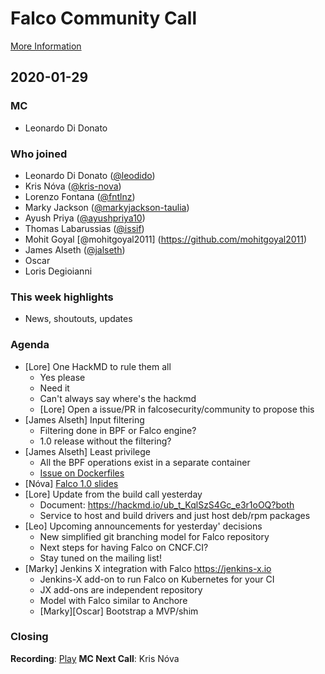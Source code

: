 # Falco Community Call

[More Information](https://github.com/falcosecurity/community)

## 2020-01-29

### MC

- Leonardo Di Donato

### Who joined

- Leonardo Di Donato ([@leodido](https://github.com/leodido))
- Kris Nóva ([@kris-nova](https://github.com/kris-nova))
- Lorenzo Fontana ([@fntlnz](https://github.com/fntlnz))
- Marky Jackson ([@markyjackson-taulia](https://github.com/markyjackson-taulia))
- Ayush Priya ([@ayushpriya10](https:github.com/ayushpriya10))
- Thomas Labarussias ([@issif](https:github.com/issif))
- Mohit Goyal [@mohitgoyal2011] (https://github.com/mohitgoyal2011)
- James Alseth ([@jalseth](https://github.com/jalseth))
- Oscar
- Loris Degioianni

### This week highlights

- News, shoutouts, updates

### Agenda

- [Lore] One HackMD to rule them all
    -  Yes please
    -  Need it
    -  Can't always say where's the hackmd
    -  [Lore] Open a issue/PR in falcosecurity/community to propose this
- [James Alseth] Input filtering
    - Filtering done in BPF or Falco engine?
    - 1.0 release without the filtering?
- [James Alseth] Least privilege
    - All the BPF operations exist in a separate container
    - [Issue on Dockerfiles](https://github.com/falcosecurity/falco/issues/1019)
- [Nóva] [Falco 1.0 slides](https://docs.google.com/presentation/d/1LqokBheEHvh4f8jk1TXd5OkyMmRnOxNkcf22ihT1BsI/edit)
- [Lore] Update from the build call yesterday
    - Document: https://hackmd.io/ub_t_KqlSzS4Gc_e3r1oOQ?both
    - Service to host and build drivers and just host deb/rpm packages
- [Leo] Upcoming announcements for yesterday' decisions
    - New simplified git branching model for Falco repository
    - Next steps for having Falco on CNCF.CI?
    - Stay tuned on the mailing list!
- [Marky] Jenkins X integration with Falco https://jenkins-x.io
    - Jenkins-X add-on to run Falco on Kubernetes for your CI
    - JX add-ons are independent repository
    - Model with Falco similar to Anchore
    - [Marky][Oscar] Bootstrap a MVP/shim

### Closing

**Recording**: [Play](https://youtu.be/gBTiXBBCtiQ)
**MC Next Call**: Kris Nóva
